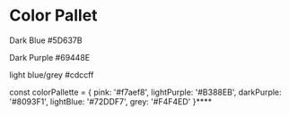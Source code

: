 # Color Pallet

Dark Blue #5D637B

Dark Purple #69448E

light blue/grey #cdccff


  const colorPallette = {
    pink: '#f7aef8',
    lightPurple: '#B388EB',
    darkPurple: '#8093F1',
    lightBlue: '#72DDF7',
    grey: '#F4F4ED'
  }****